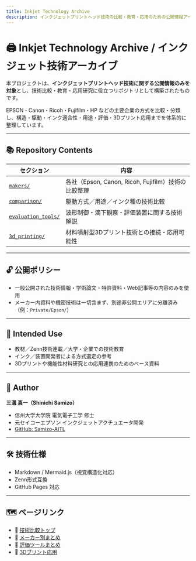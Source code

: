 ```yaml
---
title: Inkjet Technology Archive
description: インクジェットプリントヘッド技術の比較・教育・応用のための公開情報アーカイブ
---
```


# 🖨️ Inkjet Technology Archive / インクジェット技術アーカイブ

本プロジェクトは、**インクジェットプリントヘッド技術に関する公開情報のみを対象**とし、技術比較・教育・応用研究に役立つリポジトリとして構築されたものです。

EPSON・Canon・Ricoh・Fujifilm・HP などの主要企業の方式を比較・分類し、構造・駆動・インク適合性・用途・評価・3Dプリント応用までを体系的に整理しています。

---

## 📚 Repository Contents

| セクション             | 内容                                                 |
|------------------------|------------------------------------------------------|
| [`makers/`](./makers/) | 各社（Epson, Canon, Ricoh, Fujifilm）技術の比較整理 |
| [`comparison/`](./comparison/) | 駆動方式／用途／インク種の技術比較                       |
| [`evaluation_tools/`](./evaluation_tools/) | 波形制御・滴下観察・評価装置に関する技術解説         |
| [`3d_printing/`](./3d_printing/) | 材料噴射型3Dプリント技術との接続・応用可能性             |

---

## 🔓 公開ポリシー

- 一般公開された技術情報・学術論文・特許資料・Web記事等の内容のみを使用
- メーカー内資料や機密技術は一切含まず、別途非公開エリアに分離済み（例：`Private/Epson/`）

---

## 🎯 Intended Use

- 教材／Zenn技術連載／大学・企業での技術教育
- インク／装置開発者による方式選定の参考
- 3Dプリントや機能性材料研究との応用連携のためのベース資料

---

## 👤 Author

**三溝 真一（Shinichi Samizo）**  
- 信州大学大学院 電気電子工学 修士  
- 元セイコーエプソン インクジェットアクチュエータ開発  
- [GitHub: Samizo-AITL](https://github.com/Samizo-AITL)

---

## 🛠 技術仕様

- Markdown / Mermaid.js（視覚構造化対応）
- Zenn形式互換
- GitHub Pages 対応

---

## 🗺 ページリンク

- 🔗 [技術比較トップ](./comparison/)
- 🔗 [メーカー別まとめ](./makers/)
- 🔗 [評価ツールまとめ](./evaluation_tools/)
- 🔗 [3Dプリント応用](./3d_printing/)
